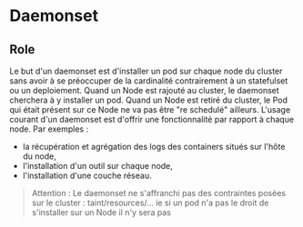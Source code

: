 # Daemonset
## Role
Le but d'un daemonset est d'installer un pod sur chaque node du cluster sans avoir à se préoccuper de la cardinalité contrairement à un statefulset ou un deploiement.
Quand un Node est rajouté au cluster, le daemonset cherchera à y installer un pod. 
Quand un Node est retiré du cluster, le Pod qui était présent sur ce Node ne va pas être "re schedulé" ailleurs.
L'usage courant d'un daemonset est d'offrir une fonctionnalité par rapport à chaque node.
Par exemples :
- la récupération et agrégation des logs des containers situés sur l'hôte du node, 
- l'installation d'un outil sur chaque node,
- l'installation d'une couche réseau.

> Attention : Le daemonset ne s'affranchi pas des contraintes posées sur le cluster : taint/resources/...
> ie si un pod n'a pas le droit de s'installer sur un Node il n'y sera pas 

